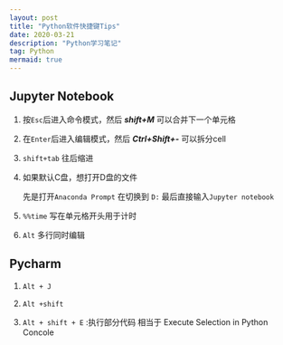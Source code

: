 ```yaml
---
layout: post
title: "Python软件快捷键Tips"
date: 2020-03-21
description: "Python学习笔记"
tag: Python
mermaid: true
---
```


## Jupyter Notebook

1. 按`Esc`后进入命令模式，然后 ***shift+M*** 可以合并下一个单元格

2. 在`Enter`后进入编辑模式，然后 ***Ctrl+Shift+-*** 可以拆分cell

3. `shift+tab` 往后缩进

4. 如果默认C盘，想打开D盘的文件

   先是打开`Anaconda Prompt` 在切换到 `D:` 最后直接输入`Jupyter notebook`
   
5. `%%time` 写在单元格开头用于计时

6. `Alt` 多行同时编辑


## Pycharm

1. `Alt + J`

2. `Alt +shift`

3. `Alt + shift + E` :执行部分代码 相当于 Execute Selection in Python Concole

   

   


